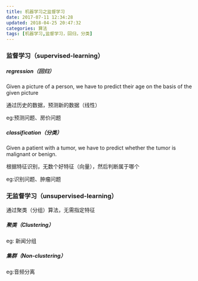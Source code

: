 ```yaml
---
title: 机器学习之监督学习
date: 2017-07-11 12:34:28
updated: 2018-04-25 20:47:32categories: 算法
tags: [机器学习,监督学习，回归，分类]
---
```


### 监督学习（supervised-learning）

##### regression（回归）

Given a picture of a person, we have to predict their age on the basis of the given picture

通过历史的数据，预测新的数据（线性）

eg:预测问题、房价问题

##### classification（分类）

Given a patient with a tumor, we have to predict whether the tumor is malignant or benign.

根据特征识别，无数个好特征（向量），然后判断属于哪个

eg:识别问题、肿瘤问题

### 无监督学习（unsupervised-learning）

通过聚类（分组）算法，无需指定特征

##### 聚类（Clustering）

eg: 新闻分组

#####  集群（Non-clustering）

eg:音频分离